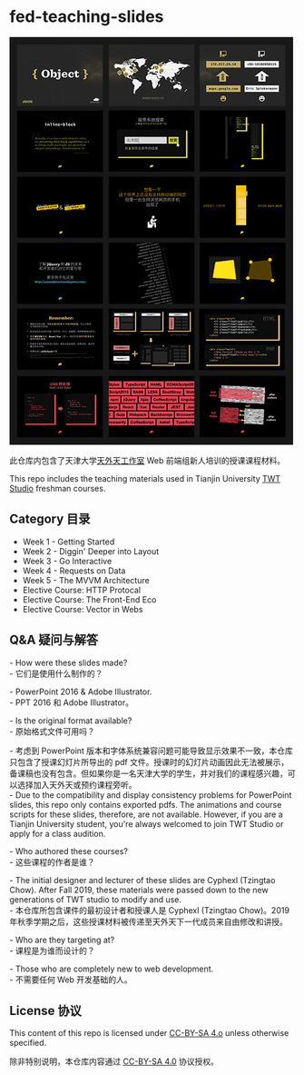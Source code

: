 # fed-teaching-slides

![front.jpg](front.jpg)

此仓库内包含了天津大学[天外天工作室](https://coder.twtstudio.com/) Web 前端组新人培训的授课课程材料。

This repo includes the teaching materials used in Tianjin University [TWT Studio](https://coder.twtstudio.com/) freshman courses.

## Category 目录

- Week 1 - Getting Started
- Week 2 - Diggin' Deeper into Layout
- Week 3 - Go Interactive
- Week 4 - Requests on Data
- Week 5 - The MVVM Architecture
- Elective Course: HTTP Protocal
- Elective Course: The Front-End Eco
- Elective Course: Vector in Webs

## Q&A 疑问与解答

\- How were these slides made?  <br />
\- 它们是使用什么制作的？

\- PowerPoint 2016 & Adobe Illustrator.   <br />
\- PPT 2016 和 Adobe Illustrator。

\- Is the original format available?  <br />
\- 原始格式文件可用吗？

\- 考虑到 PowerPoint 版本和字体系统兼容问题可能导致显示效果不一致，本仓库只包含了授课幻灯片所导出的 pdf 文件。授课时的幻灯片动画因此无法被展示，备课稿也没有包含。但如果你是一名天津大学的学生，并对我们的课程感兴趣，可以选择加入天外天或预约课程旁听。  <br />
\- Due to the compatibility and display consistency problems for PowerPoint slides, this repo only contains exported pdfs. The animations and course scripts for these slides, therefore, are not available. However, if you are a Tianjin University student, you're always welcomed to join TWT Studio or apply for a class audition. 

\- Who authored these courses?  <br />
\- 这些课程的作者是谁？

\- The initial designer and lecturer of these slides are Cyphexl (Tzingtao Chow). After Fall 2019, these materials were passed down to the new generations of TWT studio to modify and use.  <br />
\- 本仓库所包含课件的最初设计者和授课人是 Cyphexl (Tzingtao Chow)。2019 年秋季学期之后，这些授课材料被传递至天外天下一代成员来自由修改和讲授。

\- Who are they targeting at?  <br />
\- 课程是为谁而设计的？

\- Those who are completely new to web development.  <br />
\- 不需要任何 Web 开发基础的人。

## License 协议

This content of this repo is licensed under [CC-BY-SA 4.o](https://creativecommons.org/licenses/by-sa/4.0/) unless otherwise specified.

除非特别说明，本仓库内容通过 [CC-BY-SA 4.0](https://creativecommons.org/licenses/by-sa/4.0/) 协议授权。